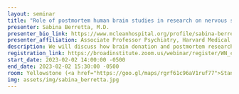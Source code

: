 ```yaml
---
layout: seminar
title: "Role of postmortem human brain studies in research on nervous system disorders: The dead teach the living (<i>mortui vivos docent</i>)"
presenter: Sabina Berretta, M.D.
presenter_bio_link: https://www.mcleanhospital.org/profile/sabina-berretta
presenter_affiliation: Associate Professor Psychiatry, Harvard Medical School; Director, Harvard Brain Tissue Resource Center; Director, Translational Neuroscience Laboratory; Associate Member, Broad Institute
description: We will discuss how brain donation and postmortem research contributes to the advancing research on brain disorders and to combating the stigma associated with them. The seminar will cover the workflow at the Harvard Brain Tissue Resource Center, factors impacting tissue performance, ongoing collaborative efforts to address BICAN project requirements and new approaches to research on postmortem human brain tissue. We will conclude by highlighting some of the projects in collaboration with Broad investigators.
registration_link: https://broadinstitute.zoom.us/webinar/register/WN_c92dDPnUQ7GYK7FM7ZFycA#/registration
start_date: 2023-02-02 14:00:00 -0500
end_date: 2023-02-02 15:30:00 -0500
room: Yellowstone (<a href="https://goo.gl/maps/rgrf61c96aV1ruf77">Stanley Building</a>)
img: assets/img/sabina_berretta.jpg
---
```

